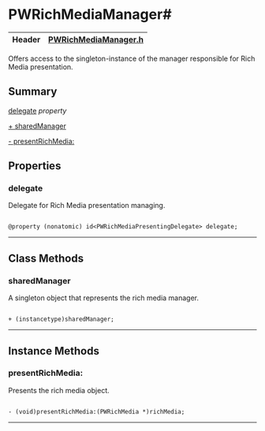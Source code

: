 ﻿
# PWRichMediaManager#

| Header | [PWRichMediaManager.h](../Framework/Pushwoosh.framework/Versions/A/Headers/PWRichMediaManager.h) |
| ------ | ---------------------------------------------------------------------------------------- |

Offers access to the singleton-instance of the manager responsible for Rich Media presentation.


## Summary

[delegate](#delegate) *_property_*

[+ sharedManager](#sharedmanager)

[- presentRichMedia:](#presentrichmedia)

## Properties

### delegate
Delegate for Rich Media presentation managing.

```objc

@property (nonatomic) id<PWRichMediaPresentingDelegate> delegate;

```
---

## Class Methods

### sharedManager
A singleton object that represents the rich media manager.
```objc

+ (instancetype)sharedManager;

```

---

## Instance Methods


### presentRichMedia:
Presents the rich media object.
```objc

- (void)presentRichMedia:(PWRichMedia *)richMedia;

```

---
